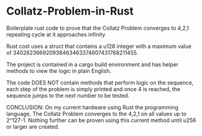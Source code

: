 # Collatz-Problem-in-Rust
Boilerplate rust code to prove that the Collatz Problem converges to 4,2,1 repeating cycle at it approaches infinity

Rust cost uses a struct that contains a u128 integer with a maximum value of 340282366920938463463374607431768211455.

The project is contained in a cargo build environment and has helper methods to view the logic in plain English.

The code DOES NOT contain methods that perform logic on the sequence, each step of the problem is simply printed and once 4 is reached, the sequence jumps to the next number to be tested.

CONCLUSION:
On my current hardware using Rust the programming language, The Collatz Problem converges to the 4,2,1 on all values up to 2^127-1.  Nothing further can be proven using this current method until u256 or larger are created.
